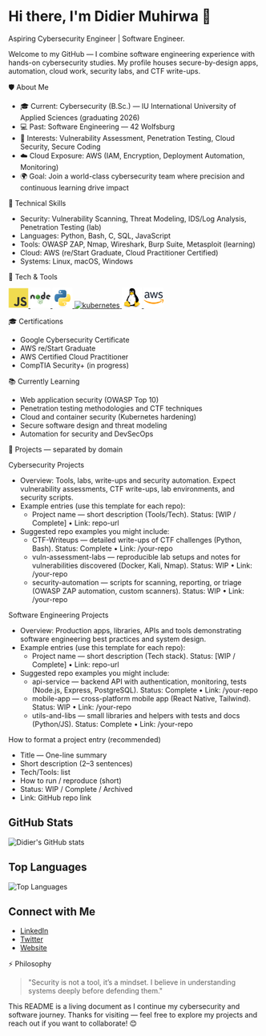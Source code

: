 # Hi there, I'm Didier Muhirwa 👋

Aspiring Cybersecurity Engineer | Software Engineer.

Welcome to my GitHub — I combine software engineering experience with hands-on cybersecurity studies. My profile houses secure-by-design apps, automation, cloud work, security labs, and CTF write-ups.

🛡️ About Me
- 🎓 Current: Cybersecurity (B.Sc.) — IU International University of Applied Sciences (graduating 2026)
- 💻 Past: Software Engineering — 42 Wolfsburg
- 🔐 Interests: Vulnerability Assessment, Penetration Testing, Cloud Security, Secure Coding
- ☁️ Cloud Exposure: AWS (IAM, Encryption, Deployment Automation, Monitoring)
- 🌍 Goal: Join a world-class cybersecurity team where precision and continuous learning drive impact

🧠 Technical Skills
- Security: Vulnerability Scanning, Threat Modeling, IDS/Log Analysis, Penetration Testing (lab)
- Languages: Python, Bash, C, SQL, JavaScript
- Tools: OWASP ZAP, Nmap, Wireshark, Burp Suite, Metasploit (learning)
- Cloud: AWS (re/Start Graduate, Cloud Practitioner Certified)
- Systems: Linux, macOS, Windows

🔧 Tech & Tools
<p>
  <a href="https://developer.mozilla.org/en-US/docs/Web/JavaScript" target="_blank" rel="noreferrer">
    <img src="https://raw.githubusercontent.com/devicons/devicon/master/icons/javascript/javascript-original.svg" alt="javascript" width="40" height="40"/>
  </a>
  <a href="https://nodejs.org" target="_blank" rel="noreferrer">
    <img src="https://raw.githubusercontent.com/devicons/devicon/master/icons/nodejs/nodejs-original-wordmark.svg" alt="nodejs" width="40" height="40"/>
  </a>
  <a href="https://www.python.org" target="_blank" rel="noreferrer">
    <img src="https://raw.githubusercontent.com/devicons/devicon/master/icons/python/python-original.svg" alt="python" width="40" height="40"/>
  </a>
  <a href="https://kubernetes.io" target="_blank" rel="noreferrer">
    <img src="https://www.vectorlogo.zone/logos/kubernetes/kubernetes-icon.svg" alt="kubernetes" width="40" height="40"/>
  </a>
  <a href="https://www.linux.org/" target="_blank" rel="noreferrer">
    <img src="https://raw.githubusercontent.com/devicons/devicon/master/icons/linux/linux-original.svg" alt="linux" width="40" height="40"/>
  </a>
  <a href="https://aws.amazon.com/" target="_blank" rel="noreferrer">
    <img src="https://raw.githubusercontent.com/devicons/devicon/master/icons/amazonwebservices/amazonwebservices-original.svg" alt="aws" width="40" height="40"/>
  </a>
</p>

🎓 Certifications
- Google Cybersecurity Certificate
- AWS re/Start Graduate
- AWS Certified Cloud Practitioner
- CompTIA Security+ (in progress)

📚 Currently Learning
- Web application security (OWASP Top 10)
- Penetration testing methodologies and CTF techniques
- Cloud and container security (Kubernetes hardening)
- Secure software design and threat modeling
- Automation for security and DevSecOps

📁 Projects — separated by domain

Cybersecurity Projects
- Overview: Tools, labs, write-ups and security automation. Expect vulnerability assessments, CTF write-ups, lab environments, and security scripts.
- Example entries (use this template for each repo):
  - Project name — short description (Tools/Tech). Status: [WIP / Complete] • Link: repo-url
- Suggested repo examples you might include:
  - CTF-Writeups — detailed write-ups of CTF challenges (Python, Bash). Status: Complete • Link: /your-repo
  - vuln-assessment-labs — reproducible lab setups and notes for vulnerabilities discovered (Docker, Kali, Nmap). Status: WIP • Link: /your-repo
  - security-automation — scripts for scanning, reporting, or triage (OWASP ZAP automation, custom scanners). Status: WIP • Link: /your-repo

Software Engineering Projects
- Overview: Production apps, libraries, APIs and tools demonstrating software engineering best practices and system design.
- Example entries (use this template for each repo):
  - Project name — short description (Tech stack). Status: [WIP / Complete] • Link: repo-url
- Suggested repo examples you might include:
  - api-service — backend API with authentication, monitoring, tests (Node.js, Express, PostgreSQL). Status: Complete • Link: /your-repo
  - mobile-app — cross-platform mobile app (React Native, Tailwind). Status: WIP • Link: /your-repo
  - utils-and-libs — small libraries and helpers with tests and docs (Python/JS). Status: Complete • Link: /your-repo

How to format a project entry (recommended)
- Title — One-line summary
- Short description (2–3 sentences)
- Tech/Tools: list
- How to run / reproduce (short)
- Status: WIP / Complete / Archived
- Link: GitHub repo link

## GitHub Stats

![Didier's GitHub stats](https://github-readme-stats.vercel.app/api?username=di-pokemon&show_icons=true&theme=radical)

## Top Languages

![Top Languages](https://github-readme-stats.vercel.app/api/top-langs/?username=di-pokemon&layout=compact&theme=radical)

## Connect with Me

- [LinkedIn](https://linkedin.com/in/didier-m-287860251/)
- [Twitter](https://twitter.com/di-pokemon)
- [Website](https://di-pokemon.com)

⚡ Philosophy
> "Security is not a tool, it’s a mindset. I believe in understanding systems deeply before defending them."

This README is a living document as I continue my cybersecurity and software journey. Thanks for visiting — feel free to explore my projects and reach out if you want to collaborate! 😊
